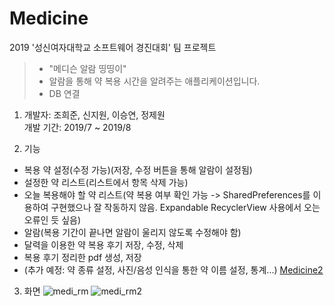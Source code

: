 # Medicine
2019 '성신여자대학교 소프트웨어 경진대회' 팀 프로젝트
>- "메디슨 알람 띵띵이"
>- 알람을 통해 약 복용 시간을 알려주는 애플리케이션입니다.  
>- DB 연결

1. 개발자: 조희준, 신지원, 이승연, 정제원\
   개발 기간: 2019/7 ~ 2019/8
   
2. 기능
- 복용 약 설정(수정 가능)(저장, 수정 버튼을 통해 알람이 설정됨)
- 설정한 약 리스트(리스트에서 항목 삭제 가능)
- 오늘 복용해야 할 약 리스트(약 복용 여부 확인 가능 -> SharedPreferences를 이용하여 구현했으나 잘 작동하지 않음. Expandable RecyclerView 사용에서 오는 오류인 듯 싶음)
- 알람(복용 기간이 끝나면 알람이 울리지 않도록 수정해야 함)
- 달력을 이용한 약 복용 후기 저장, 수정, 삭제
- 복용 후기 정리한 pdf 생성, 저장
- (추가 예정: 약 종류 설정, 사진/음성 인식을 통한 약 이름 설정, 통계...)
[Medicine2](https://github.com/Cho2018/Medicine2)

3. 화면
![medi_rm](https://user-images.githubusercontent.com/44170716/75891386-0d8fcf80-5e73-11ea-97b8-a83d976df9c3.png)
![medi_rm2](https://user-images.githubusercontent.com/44170716/75891393-108ac000-5e73-11ea-9bf3-1d438ce4235a.png)
